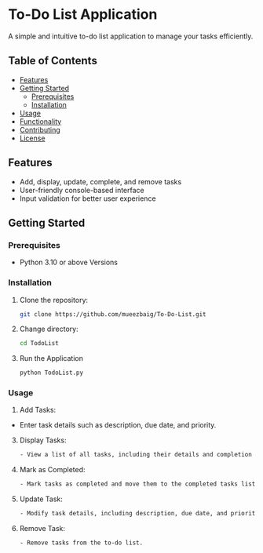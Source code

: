 # **To-Do List Application**
A simple and intuitive to-do list application to manage your tasks efficiently.

## Table of Contents

- [Features](#features)
- [Getting Started](#getting-started)
  - [Prerequisites](#prerequisites)
  - [Installation](#installation)
- [Usage](#usage)
- [Functionality](#functionality)
- [Contributing](#contributing)
- [License](#license)

## Features

- Add, display, update, complete, and remove tasks
- User-friendly console-based interface
- Input validation for better user experience

## Getting Started

### Prerequisites

- Python 3.10 or above Versions

### Installation

1. Clone the repository:

   ```bash
   git clone https://github.com/mueezbaig/To-Do-List.git

2. Change directory:
   ```bash
   cd TodoList

3. Run the Application
    ```bash
    python TodoList.py

### Usage

1. Add Tasks:
 - Enter task details such as description, due date, and priority.

3. Display Tasks:
    ```bash
   - View a list of all tasks, including their details and completion status.
4. Mark as Completed:
    ```bash
    - Mark tasks as completed and move them to the completed tasks list.

5. Update Task:
     ```bash
     - Modify task details, including description, due date, and priority.
6. Remove Task:
     ```bash
    - Remove tasks from the to-do list.


    
